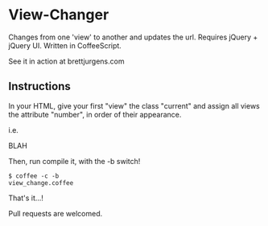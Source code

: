 View-Changer
============

Changes from one 'view' to another and updates the url. Requires jQuery + jQuery UI. Written in CoffeeScript.

See it in action at brettjurgens.com

Instructions
------------
In your HTML, give your first "view" the class "current" and assign all views the attribute "number", in order of their appearance.

i.e.
	<div id="blah" class="current" number="1">
		BLAH
	</div>

Then, run compile it, with the -b switch!
	<pre><code>$ coffee -c -b view_change.coffee</code></pre>

That's it...!

Pull requests are welcomed.